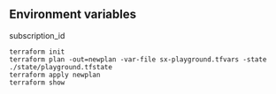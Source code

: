 
## Environment variables
subscription_id 

```
terraform init
terraform plan -out=newplan -var-file sx-playground.tfvars -state ./state/playground.tfstate
terraform apply newplan
terraform show 
```
